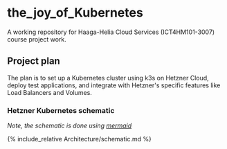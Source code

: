 # the_joy_of_Kubernetes
A working repository for Haaga-Helia Cloud Services (ICT4HM101-3007) course project work.

## Project plan

The plan is to set up a Kubernetes cluster using k3s on Hetzner Cloud, deploy test applications, and integrate with Hetzner's specific features like Load Balancers and Volumes.

### Hetzner Kubernetes schematic

*Note, the schematic is done using [mermaid](https://mermaid.js.org/)*

{% include_relative Architecture/schematic.md %}
